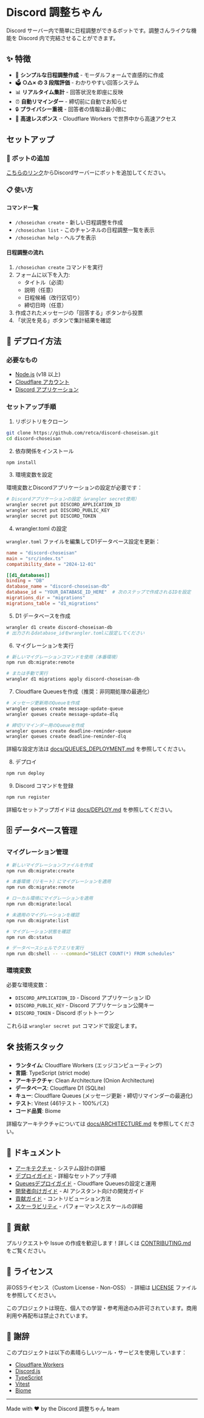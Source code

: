 # Discord 調整ちゃん

Discord サーバー内で簡単に日程調整ができるボットです。調整さんライクな機能を Discord 内で完結させることができます。

## ✨ 特徴

- 📝 **シンプルな日程調整作成** - モーダルフォームで直感的に作成
- 🗳️ **○△× の 3 段階評価** - わかりやすい回答システム
- 📊 **リアルタイム集計** - 回答状況を即座に反映
- ⏰ **自動リマインダー** - 締切前に自動でお知らせ
- 🔒 **プライバシー重視** - 回答者の情報は最小限に
- 🚀 **高速レスポンス** - Cloudflare Workers で世界中から高速アクセス

## セットアップ

### 🤖 ボットの追加

[こちらのリンク](https://discord.com/api/oauth2/authorize?client_id=1392384546560802947&permissions=2147485696&scope=bot%20applications.commands)からDiscordサーバーにボットを追加してください。

### 📋 使い方

#### コマンド一覧

- `/choseichan create` - 新しい日程調整を作成
- `/choseichan list` - このチャンネルの日程調整一覧を表示
- `/choseichan help` - ヘルプを表示

#### 日程調整の流れ

1. `/choseichan create` コマンドを実行
2. フォームに以下を入力:
   - タイトル（必須）
   - 説明（任意）
   - 日程候補（改行区切り）
   - 締切日時（任意）
3. 作成されたメッセージの「回答する」ボタンから投票
4. 「状況を見る」ボタンで集計結果を確認

## 🚀 デプロイ方法

### 必要なもの

- [Node.js](https://nodejs.org/) (v18 以上)
- [Cloudflare アカウント](https://dash.cloudflare.com/sign-up)
- [Discord アプリケーション](https://discord.com/developers/applications)

### セットアップ手順

1. リポジトリをクローン
```bash
git clone https://github.com/retca/discord-choseisan.git
cd discord-choseisan
```

2. 依存関係をインストール
```bash
npm install
```

3. 環境変数を設定

環境変数とDiscordアプリケーションの設定が必要です：

```bash
# Discordアプリケーションの設定（wrangler secret使用）
wrangler secret put DISCORD_APPLICATION_ID
wrangler secret put DISCORD_PUBLIC_KEY  
wrangler secret put DISCORD_TOKEN
```

4. wrangler.toml の設定

`wrangler.toml` ファイルを編集してD1データベース設定を更新：

```toml
name = "discord-choseisan"
main = "src/index.ts"
compatibility_date = "2024-12-01"

[[d1_databases]]
binding = "DB"
database_name = "discord-choseisan-db"
database_id = "YOUR_DATABASE_ID_HERE"  # 次のステップで作成されるIDを設定
migrations_dir = "migrations"
migrations_table = "d1_migrations"
```

5. D1 データベースを作成
```bash
wrangler d1 create discord-choseisan-db
# 出力されるdatabase_idをwrangler.tomlに設定してください
```

6. マイグレーションを実行
```bash
# 新しいマイグレーションコマンドを使用（本番環境）
npm run db:migrate:remote

# または手動で実行
wrangler d1 migrations apply discord-choseisan-db
```

7. Cloudflare Queuesを作成（推奨：非同期処理の最適化）
```bash
# メッセージ更新用のQueueを作成
wrangler queues create message-update-queue
wrangler queues create message-update-dlq

# 締切リマインダー用のQueueを作成
wrangler queues create deadline-reminder-queue
wrangler queues create deadline-reminder-dlq
```

詳細な設定方法は [docs/QUEUES_DEPLOYMENT.md](docs/QUEUES_DEPLOYMENT.md) を参照してください。

8. デプロイ
```bash
npm run deploy
```

9. Discord コマンドを登録
```bash
npm run register
```

詳細なセットアップガイドは [docs/DEPLOY.md](docs/DEPLOY.md) を参照してください。

## 🗄️ データベース管理

### マイグレーション管理

```bash
# 新しいマイグレーションファイルを作成
npm run db:migrate:create

# 本番環境（リモート）にマイグレーションを適用
npm run db:migrate:remote

# ローカル環境にマイグレーションを適用
npm run db:migrate:local

# 未適用のマイグレーションを確認
npm run db:migrate:list

# マイグレーション状態を確認
npm run db:status

# データベースシェルでクエリを実行
npm run db:shell -- --command="SELECT COUNT(*) FROM schedules"
```

### 環境変数

必要な環境変数：

- `DISCORD_APPLICATION_ID` - Discord アプリケーション ID
- `DISCORD_PUBLIC_KEY` - Discord アプリケーション公開キー  
- `DISCORD_TOKEN` - Discord ボットトークン

これらは `wrangler secret put` コマンドで設定します。

## 🛠️ 技術スタック

- **ランタイム**: Cloudflare Workers (エッジコンピューティング)
- **言語**: TypeScript (strict mode)
- **アーキテクチャ**: Clean Architecture (Onion Architecture)
- **データベース**: Cloudflare D1 (SQLite)
- **キュー**: Cloudflare Queues (メッセージ更新・締切リマインダーの最適化)
- **テスト**: Vitest (461テスト - 100%パス)
- **コード品質**: Biome

詳細なアーキテクチャについては [docs/ARCHITECTURE.md](docs/ARCHITECTURE.md) を参照してください。

## 📖 ドキュメント

- [アーキテクチャ](docs/ARCHITECTURE.md) - システム設計の詳細
- [デプロイガイド](docs/DEPLOY.md) - 詳細なセットアップ手順
- [Queuesデプロイガイド](docs/QUEUES_DEPLOYMENT.md) - Cloudflare Queuesの設定と運用
- [開発者向けガイド](CLAUDE.md) - AI アシスタント向けの開発ガイド
- [貢献ガイド](docs/CONTRIBUTING.md) - コントリビューション方法
- [スケーラビリティ](docs/SCALABILITY.md) - パフォーマンスとスケールの詳細

## 🤝 貢献

プルリクエストや Issue の作成を歓迎します！詳しくは [CONTRIBUTING.md](docs/CONTRIBUTING.md) をご覧ください。

## 📝 ライセンス

非OSSライセンス（Custom License - Non-OSS） - 詳細は [LICENSE](LICENSE) ファイルを参照してください。

このプロジェクトは現在、個人での学習・参考用途のみ許可されています。商用利用や再配布は禁止されています。

## 🙏 謝辞

このプロジェクトは以下の素晴らしいツール・サービスを使用しています：

- [Cloudflare Workers](https://workers.cloudflare.com/)
- [Discord.js](https://discord.js.org/)
- [TypeScript](https://www.typescriptlang.org/)
- [Vitest](https://vitest.dev/)
- [Biome](https://biomejs.dev/)

---

Made with ❤️ by the Discord 調整ちゃん team

